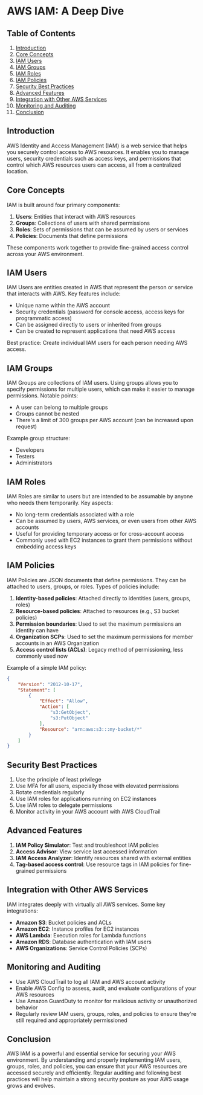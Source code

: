 # AWS IAM: A Deep Dive

## Table of Contents
1. [Introduction](#introduction)
2. [Core Concepts](#core-concepts)
3. [IAM Users](#iam-users)
4. [IAM Groups](#iam-groups)
5. [IAM Roles](#iam-roles)
6. [IAM Policies](#iam-policies)
7. [Security Best Practices](#security-best-practices)
8. [Advanced Features](#advanced-features)
9. [Integration with Other AWS Services](#integration-with-other-aws-services)
10. [Monitoring and Auditing](#monitoring-and-auditing)
11. [Conclusion](#conclusion)

## Introduction

AWS Identity and Access Management (IAM) is a web service that helps you securely control access to AWS resources. It enables you to manage users, security credentials such as access keys, and permissions that control which AWS resources users can access, all from a centralized location.

## Core Concepts

IAM is built around four primary components:

1. **Users**: Entities that interact with AWS resources
2. **Groups**: Collections of users with shared permissions
3. **Roles**: Sets of permissions that can be assumed by users or services
4. **Policies**: Documents that define permissions

These components work together to provide fine-grained access control across your AWS environment.

## IAM Users

IAM Users are entities created in AWS that represent the person or service that interacts with AWS. Key features include:

- Unique name within the AWS account
- Security credentials (password for console access, access keys for programmatic access)
- Can be assigned directly to users or inherited from groups
- Can be created to represent applications that need AWS access

Best practice: Create individual IAM users for each person needing AWS access.

## IAM Groups

IAM Groups are collections of IAM users. Using groups allows you to specify permissions for multiple users, which can make it easier to manage permissions. Notable points:

- A user can belong to multiple groups
- Groups cannot be nested
- There's a limit of 300 groups per AWS account (can be increased upon request)

Example group structure:
- Developers
- Testers
- Administrators

## IAM Roles

IAM Roles are similar to users but are intended to be assumable by anyone who needs them temporarily. Key aspects:

- No long-term credentials associated with a role
- Can be assumed by users, AWS services, or even users from other AWS accounts
- Useful for providing temporary access or for cross-account access
- Commonly used with EC2 instances to grant them permissions without embedding access keys

## IAM Policies

IAM Policies are JSON documents that define permissions. They can be attached to users, groups, or roles. Types of policies include:

1. **Identity-based policies**: Attached directly to identities (users, groups, roles)
2. **Resource-based policies**: Attached to resources (e.g., S3 bucket policies)
3. **Permission boundaries**: Used to set the maximum permissions an identity can have
4. **Organization SCPs**: Used to set the maximum permissions for member accounts in an AWS Organization
5. **Access control lists (ACLs)**: Legacy method of permissioning, less commonly used now

Example of a simple IAM policy:

```json
{
    "Version": "2012-10-17",
    "Statement": [
        {
            "Effect": "Allow",
            "Action": [
                "s3:GetObject",
                "s3:PutObject"
            ],
            "Resource": "arn:aws:s3:::my-bucket/*"
        }
    ]
}
```

## Security Best Practices

1. Use the principle of least privilege
2. Use MFA for all users, especially those with elevated permissions
3. Rotate credentials regularly
4. Use IAM roles for applications running on EC2 instances
5. Use IAM roles to delegate permissions
6. Monitor activity in your AWS account with AWS CloudTrail

## Advanced Features

1. **IAM Policy Simulator**: Test and troubleshoot IAM policies
2. **Access Advisor**: View service last accessed information
3. **IAM Access Analyzer**: Identify resources shared with external entities
4. **Tag-based access control**: Use resource tags in IAM policies for fine-grained permissions

## Integration with Other AWS Services

IAM integrates deeply with virtually all AWS services. Some key integrations:

- **Amazon S3**: Bucket policies and ACLs
- **Amazon EC2**: Instance profiles for EC2 instances
- **AWS Lambda**: Execution roles for Lambda functions
- **Amazon RDS**: Database authentication with IAM users
- **AWS Organizations**: Service Control Policies (SCPs)

## Monitoring and Auditing

- Use AWS CloudTrail to log all IAM and AWS account activity
- Enable AWS Config to assess, audit, and evaluate configurations of your AWS resources
- Use Amazon GuardDuty to monitor for malicious activity or unauthorized behavior
- Regularly review IAM users, groups, roles, and policies to ensure they're still required and appropriately permissioned

## Conclusion

AWS IAM is a powerful and essential service for securing your AWS environment. By understanding and properly implementing IAM users, groups, roles, and policies, you can ensure that your AWS resources are accessed securely and efficiently. Regular auditing and following best practices will help maintain a strong security posture as your AWS usage grows and evolves.
